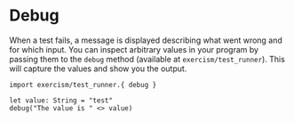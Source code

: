 # Debug

When a test fails, a message is displayed describing what went wrong and for which input.
You can inspect arbitrary values in your program by passing them to the `debug` method (available at `exercism/test_runner`).
This will capture the values and show you the output.


```gleam
import exercism/test_runner.{ debug }

let value: String = "test"
debug("The value is " <> value)
```